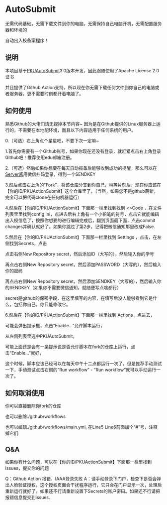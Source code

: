# AutoSubmit

无需代码基础，无需下载文件到你的电脑，无需保持自己电脑开机，无需配置服务器和环境的

自动出入校备案程序！

## 说明
本项目基于[PKUAutoSubmit](https://github.com/Bruuuuuuce/PKUAutoSubmit)3.0版本开发，因此跟随使用了Apache License 2.0证书

并且提供了Github Action支持，所以现在你无需下载任何文件到你自己的电脑或者服务器，更不需要时刻都开着电脑了。

## 如何使用

熟悉Github的大佬们请无视掉本节内容~ 因为是在Github提供的Linux服务器上运行的，不需要在本地配环境，而且以下内容适用于任何系统的用户。

0.（可选）右上角点个星星吧，不要下次一定嘛~

1.首先你需要有一个Github账号，如果你现在还没有登录，就赶紧点击右上角登录Github吧！推荐使用edu邮箱注册。

2.（可选）然后如果你想要在每天自动报备后能够收到成功的提醒，那么可以在[Server酱](https://sct.ftqq.com/)用微信扫码登录，得到一个SENDKEY

3.然后点击右上角的“Fork”，将该仓库分支到你自己，稍等片刻后，现在你应该在【你的ID/PKUActionSubmit】这个仓库里了。（当然，如果您不是github萌新，完全可以把代码clone在任何机器运行）

4.然后在【你的ID/PKUActionSubmit】下面那一栏里找到找到 <>Code ，在文件列表里里找到config.ini，点进去后右上角有一个小铅笔的符号，点击它就能编辑出入校信息了，按照你想要的进行编辑完成后，翻到页面最下面，点击commit changes并确认就好了。如果你跳过了第2步，记得把微信通知那里改成False.

5.然后在【你的ID/PKUActionSubmit】下面那一栏里找到 Settings ，点击，在左侧找到Secrets，点击

点击右侧New Repository secret，然后添加ID（大写的），然后输入你的学号

再点击右侧New Repository secret，然后添加PASSWORD（大写的），然后输入你的密码

再点击右侧New Repository secret，然后添加SENDKEY（大写的），然后输入你的SENDKEY（如果你不需要微信通知，就随便写点啥都行）

secret是github的保密字段，在这里填写的内容，在填写后没人能够看到它是什么，包括你自己，你只能修改它。

6.然后在【你的ID/PKUActionSubmit】下面那一栏里找到 Actions，点进去，

可能会弹出提示框，点击“Enable...”允许脚本运行，

从左侧列表里选中PKUAutoSubmit，

可能上面还是会有一条提示说是否允许脚本在fork的仓库上运行，点击“Enable...”就好，

这个时候，脚本应该已经可以在每天中午十二点都运行一次了，但是推荐手动测试一下，手动测试点击右侧的“Run workflow” - “Run workflow”就可以手动运行一次了。

## 如何取消使用

你可以直接删除你fork的仓库

也可以删除./github/workflows

也可以编辑./github/workflows/main.yml, 在Line5 Line6前面加个“#”号，注释掉它们

## Q&A
如果你有什么问题，可以在【你的ID/PKUActionSubmit】下面那一栏里找到 Issues，提交你的问题

Q：Github Action 报错，IAAA登录失败
A：请手动登录下门户，检查下是否会弹出人脸验证授权，这个授权页面会干扰程序运行，它只会在门户显示一次，处理后重新运行就好了。如果还不行请重新设置下Secrets的账户密码。如果还不行请把报错信息提交到issues.
